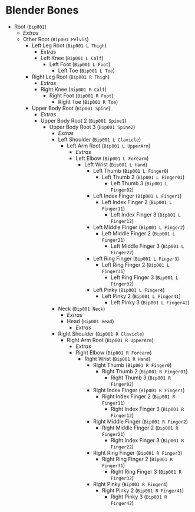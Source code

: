 # Blender Bones
* Root (`Bip001`)
  * *Extras*
  * Other Root (`Bip001 Pelvis`)
    * Left Leg Root (`Bip001 L Thigh`)
      * *Extras*
      * Left Knee (`Bip001 L Calf`)
        * Left Foot (`Bip001 L Foot`)
          * Left Toe (`Bip001 L Toe`)
    * Right Leg Root (`Bip001 R Thigh`)
      * *Extras*
      * Right Knee (`Bip001 R Calf`)
        * Right Foot (`Bip001 R Foot`)
          * Right Toe (`Bip001 R Toe`)
    * Upper Body Root (`Bip001 Spine`)
      * *Extras*
      * Upper Body Root 2 (`Bip001 Spine1`)
        * Upper Body Root 3 (`Bip001 Spine2`)
          * *Extras*
          * Left Shoulder (`Bip001 L Clavicle`)
            * Left Arm Root (`Bip001 L UpperArm`)
              * *Extras*
              * Left Elbow (`Bip001 L Forearm`)
                * Left Wrist (`Bip001 L Hand`)
                  * Left Thumb (`Bip001 L Finger0`)
                    * Left Thumb 2 (`Bip001 L Finger01`)
                      * Left Thumb 3 (`Bip001 L Finger02`)
                  * Left Index Finger (`Bip001 L Finger1`)
                    * Left Index Finger 2 (`Bip001 L Finger11`)
                      * Left Index Finger 3 (`Bip001 L Finger12`)
                  * Left Middle Finger (`Bip001 L Finger2`)
                    * Left Middle Finger 2 (`Bip001 L Finger21`)
                      * Left Middle Finger 3 (`Bip001 L Finger22`)
                  * Left Ring Finger (`Bip001 L Finger3`)
                    * Left Ring Finger 2 (`Bip001 L Finger31`)
                      * Left Ring Finger 3 (`Bip001 L Finger32`)
                  * Left Pinky (`Bip001 L Finger4`)
                    * Left Pinky 2 (`Bip001 L Finger41`)
                      * Left Pinky 3 (`Bip001 L Finger42`)
          * Neck (`Bip001 Neck`)
            * *Extras*
            * Head (`Bip001 Head`)
              * *Extras*
          * Right Shoulder (`Bip001 R Clavicle`)
            * Right Arm Root (`Bip001 R UpperArm`)
              * *Extras*
              * Right Elbow (`Bip001 R Forearm`)
                * Right Wrist (`Bip001 R Hand`)
                  * Right Thumb (`Bip001 R Finger0`)
                    * Right Thumb 2 (`Bip001 R Finger01`)
                      * Right Thumb 3 (`Bip001 R Finger02`)
                  * Right Index Finger (`Bip001 R Finger1`)
                    * Right Index Finger 2 (`Bip001 R Finger11`)
                      * Right Index Finger 3 (`Bip001 R Finger12`)
                  * Right Middle Finger (`Bip001 R Finger2`)
                    * Right Middle Finger 2 (`Bip001 R Finger21`)
                      * Right Index Finger 3 (`Bip001 R Finger22`)
                  * Right Ring Finger (`Bip001 R Finger3`)
                    * Right Ring Finger 2 (`Bip001 R Finger31`)
                      * Right Ring Finger 3 (`Bip001 R Finger32`)
                  * Right Pinky (`Bip001 R Finger4`)
                    * Right Pinky 2 (`Bip001 R Finger41`)
                      * Right Pinky 3 (`Bip001 R Finger42`)